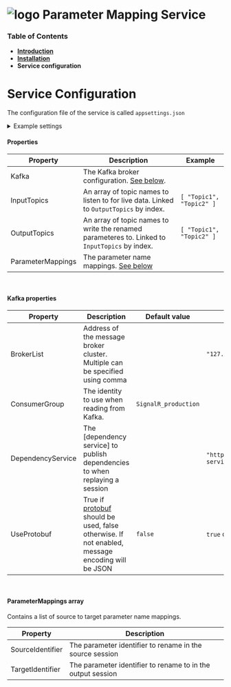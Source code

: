 # ![logo](/Media/branding.png)  Parameter Mapping Service

### Table of Contents
- [**Introduction**](../README.md)<br>
- [**Installation**](Installation.md)<br>
- **Service configuration**<br>

# Service Configuration
[Identity Service]: /IdentityService/README.md
[cors]: https://developer.mozilla.org/en-US/docs/Web/HTTP/CORS
[protobuf]: https://mclarenappliedtechnologies.zendesk.com/hc/en-us/articles/360008375233-Protobuf-Extension

The configuration file of the service is called ```appsettings.json```
<details>
<summary>Example settings</summary>

```
{
  "Kafka": {
    "BrokerList": "localhost:9092",
    "ConsumerGroup": "MAT.TAP.ParameterMapping",
    "DependencyService": "http://localhost:8081/api/dependencies/",
    "UseProtobuf": false
  },
  "InputTopics": [ "input_topic" ],
  "OutputTopics": [ "output_topic" ],
  "ParameterMappings": [
    {
      "SourceIdentifier": "carSpeed",
      "TargetIdentifier":  "vCar:Chassis" 
    }
  ]
}
```

</details>

#### Properties

| Property  | Description | Example |  
|-|-|-|
| Kafka | The Kafka broker configuration. [See below](#kafka-properties).
| InputTopics | An array of topic names to listen to for live data. Linked to `OutputTopics` by index. | `[ "Topic1", "Topic2" ]` |
| OutputTopics | An array of topic names to write the renamed parameteres to. Linked to `InputTopics` by index. | `[ "Topic1", "Topic2" ]` |
| ParameterMappings        | The parameter name mappings. [See below](#parametermappings-array) |  

<br>

#### Kafka properties

| Property  | Description                                                 | Default value | Example                                                                   |  
|-|-|-|-|
| BrokerList        | Address of the message broker cluster. Multiple can be specified using comma  |               |    `"127.0.0.1"`       |  
| ConsumerGroup         | The identity to use when reading from Kafka. | `SignalR_production` | |
| DependencyService       |  The [dependency service] to publish dependencies to when replaying a session     |           |    `"http://dependency-service/api/dependencies/"`          |
| UseProtobuf         | True if [protobuf] should be used, false otherwise. If not enabled, message encoding will be JSON |   `false`      | `true` or `false` |

<br>

#### ParameterMappings array
Contains a list of source to target parameter name mappings.

| Property  | Description |  
|-|-|
| SourceIdentifier   |  The parameter identifier to rename in the source session |
| TargetIdentifier   |  The parameter identifier to rename to in the output session |